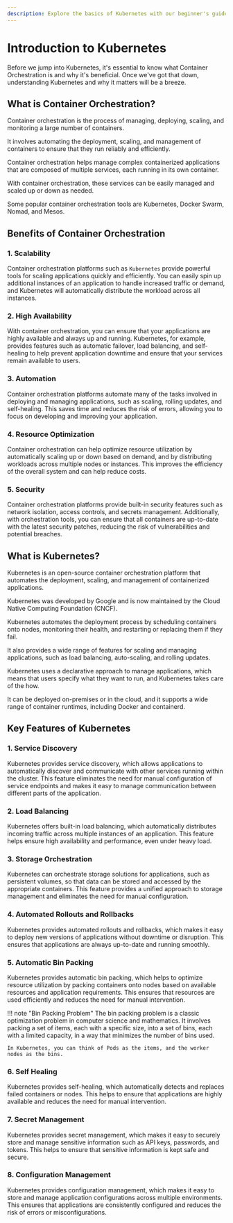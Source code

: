 ```yaml
---
description: Explore the basics of Kubernetes with our beginner's guide. Begin your journey into the world of container orchestration and management.
---
```



# Introduction to Kubernetes

Before we jump into Kubernetes, it's essential to know what Container Orchestration is and why it's beneficial. Once we've got that down, understanding Kubernetes and why it matters will be a breeze.


## What is Container Orchestration?

Container orchestration is the process of managing, deploying, scaling, and monitoring a large number of containers.

It involves automating the deployment, scaling, and management of containers to ensure that they run reliably and efficiently.

Container orchestration helps manage complex containerized applications that are composed of multiple services, each running in its own container.

With container orchestration, these services can be easily managed and scaled up or down as needed.

Some popular container orchestration tools are Kubernetes, Docker Swarm, Nomad, and Mesos.


## Benefits of Container Orchestration

### 1. Scalability

Container orchestration platforms such as `Kubernetes` provide powerful tools for scaling applications quickly and efficiently. You can easily spin up additional instances of an application to handle increased traffic or demand, and Kubernetes will automatically distribute the workload across all instances.

### 2. High Availability

With container orchestration, you can ensure that your applications are highly available and always up and running. Kubernetes, for example, provides features such as automatic failover, load balancing, and self-healing to help prevent application downtime and ensure that your services remain available to users.

### 3. Automation

Container orchestration platforms automate many of the tasks involved in deploying and managing applications, such as scaling, rolling updates, and self-healing. This saves time and reduces the risk of errors, allowing you to focus on developing and improving your application.

### 4. Resource Optimization

Container orchestration can help optimize resource utilization by automatically scaling up or down based on demand, and by distributing workloads across multiple nodes or instances. This improves the efficiency of the overall system and can help reduce costs.

### 5. Security

Container orchestration platforms provide built-in security features such as network isolation, access controls, and secrets management. Additionally, with orchestration tools, you can ensure that all containers are up-to-date with the latest security patches, reducing the risk of vulnerabilities and potential breaches.


## What is Kubernetes?

Kubernetes is an open-source container orchestration platform that automates the deployment, scaling, and management of containerized applications.

Kubernetes was developed by Google and is now maintained by the Cloud Native Computing Foundation (CNCF).

Kubernetes automates the deployment process by scheduling containers onto nodes, monitoring their health, and restarting or replacing them if they fail.

It also provides a wide range of features for scaling and managing applications, such as load balancing, auto-scaling, and rolling updates.

Kubernetes uses a declarative approach to manage applications, which means that users specify what they want to run, and Kubernetes takes care of the how.

It can be deployed on-premises or in the cloud, and it supports a wide range of container runtimes, including Docker and containerd.


## Key Features of Kubernetes

### 1. Service Discovery 

Kubernetes provides service discovery, which allows applications to automatically discover and communicate with other services running within the cluster. This feature eliminates the need for manual configuration of service endpoints and makes it easy to manage communication between different parts of the application.

### 2. Load Balancing

Kubernetes offers built-in load balancing, which automatically distributes incoming traffic across multiple instances of an application. This feature helps ensure high availability and performance, even under heavy load.

### 3. Storage Orchestration

Kubernetes can orchestrate storage solutions for applications, such as persistent volumes, so that data can be stored and accessed by the appropriate containers. This feature provides a unified approach to storage management and eliminates the need for manual configuration.

### 4. Automated Rollouts and Rollbacks

Kubernetes provides automated rollouts and rollbacks, which makes it easy to deploy new versions of applications without downtime or disruption. This ensures that applications are always up-to-date and running smoothly.

### 5. Automatic Bin Packing

Kubernetes provides automatic bin packing, which helps to optimize resource utilization by packing containers onto nodes based on available resources and application requirements. This ensures that resources are used efficiently and reduces the need for manual intervention.

!!! note "Bin Packing Problem"
    The bin packing problem is a classic optimization problem in computer science and mathematics. It involves packing a set of items, each with a specific size, into a set of bins, each with a limited capacity, in a way that minimizes the number of bins used.

    In Kubernetes, you can think of Pods as the items, and the worker nodes as the bins.

### 6. Self Healing

Kubernetes provides self-healing, which automatically detects and replaces failed containers or nodes. This helps to ensure that applications are highly available and reduces the need for manual intervention.

### 7. Secret Management

Kubernetes provides secret management, which makes it easy to securely store and manage sensitive information such as API keys, passwords, and tokens. This helps to ensure that sensitive information is kept safe and secure.

### 8. Configuration Management

Kubernetes provides configuration management, which makes it easy to store and manage application configurations across multiple environments. This ensures that applications are consistently configured and reduces the risk of errors or misconfigurations.